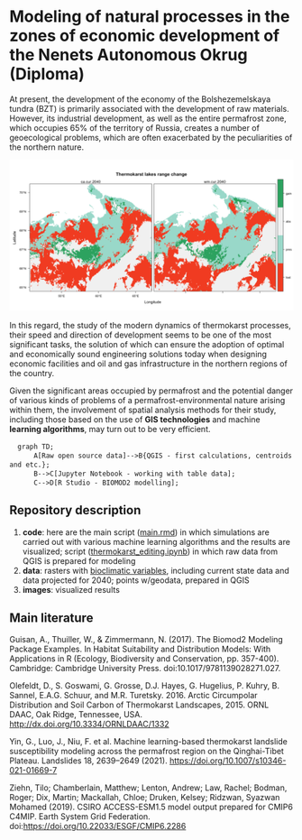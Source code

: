 # Modeling of natural processes in the zones of economic development of the Nenets Autonomous Okrug (Diploma)

At present, the development of the economy of the Bolshezemelskaya tundra (BZT) is primarily associated with the development of raw materials. However, its industrial development, as well as the entire permafrost zone, which occupies 65% of the territory of Russia, creates a number of geoecological problems, which are often exacerbated by the peculiarities of the northern nature.
  
  ![alt text](https://github.com/eltarotassadar/econ-dev-NAO/blob/main/images/SRC.png?raw=true)
  
   In this regard, the study of the modern dynamics of thermokarst processes, their speed and direction of development seems to be one of the most significant tasks, the solution of which can ensure the adoption of optimal and economically sound engineering solutions today when designing economic facilities and oil and gas infrastructure in the northern regions of the country.
  
   Given the significant areas occupied by permafrost and the potential danger of various kinds of problems of a permafrost-environmental nature arising within them, the involvement of spatial analysis methods for their study, including those based on the use of **GIS technologies** and machine **learning algorithms**, may turn out to be very efficient.
   
```mermaid
  graph TD;
      A[Raw open source data]-->B{QGIS - first calculations, centroids and etc.};
      B-->C[Jupyter Notebook - working with table data];
      C-->D[R Studio - BIOMOD2 modelling];
```
   
## Repository description

1) **code**: here are the main script ([main.rmd](https://github.com/eltarotassadar/econ-dev-NAO/blob/main/code/main.rmd)) in which simulations are carried out with various machine learning algorithms and the results are visualized; script ([thermokarst_editing.ipynb](https://github.com/eltarotassadar/econ-dev-NAO/blob/main/code/thermokarst_editing.ipynb)) in which raw data from QGIS is prepared for modeling
2) **data**: rasters with [bioclimatic variables](https://www.worldclim.org/data/bioclim.html), including current state data and data projected for 2040; points w/geodata, prepared in QGIS
3) **images**: visualized results 

  
## Main literature

Guisan, A., Thuiller, W., & Zimmermann, N. (2017). The Biomod2 Modeling Package Examples. In Habitat Suitability and Distribution Models: With Applications in R (Ecology, Biodiversity and Conservation, pp. 357-400). Cambridge: Cambridge University Press. doi:10.1017/9781139028271.027. 

Olefeldt, D., S. Goswami, G. Grosse, D.J. Hayes, G. Hugelius, P. Kuhry, B. Sannel, E.A.G. Schuur, and M.R. Turetsky. 2016. Arctic Circumpolar Distribution and Soil Carbon of Thermokarst Landscapes, 2015. ORNL DAAC, Oak Ridge, Tennessee, USA. http://dx.doi.org/10.3334/ORNLDAAC/1332

Yin, G., Luo, J., Niu, F. et al. Machine learning-based thermokarst landslide susceptibility modeling across the permafrost region on the Qinghai-Tibet Plateau. Landslides 18, 2639–2649 (2021). https://doi.org/10.1007/s10346-021-01669-7

Ziehn, Tilo; Chamberlain, Matthew; Lenton, Andrew; Law, Rachel; Bodman, Roger; Dix, Martin; Mackallah, Chloe; Druken, Kelsey; Ridzwan, Syazwan Mohamed (2019). CSIRO ACCESS-ESM1.5 model output prepared for CMIP6 C4MIP. Earth System Grid Federation. doi:https://doi.org/10.22033/ESGF/CMIP6.2286 
